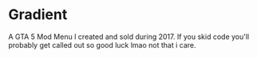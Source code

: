 # Gradient
A GTA 5 Mod Menu I created and sold during 2017. If you skid code you'll probably get called out so good luck lmao not that i care. 
